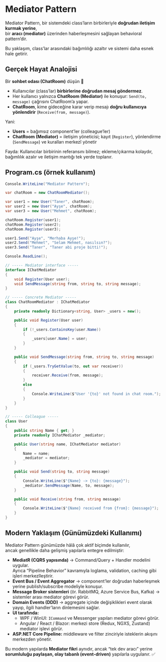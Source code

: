 ﻿# Mediator Pattern

Mediator Pattern, bir sistemdeki class’ların birbirleriyle **doğrudan iletişim kurmak yerine**,  
bir **aracı (mediator)** üzerinden haberleşmesini sağlayan behavioral pattern’dir.  

Bu yaklaşım, class’lar arasındaki bağımlılığı azaltır ve sistemi daha esnek hale getirir.

## Gerçek Hayat Analojisi

Bir **sohbet odası (ChatRoom)** düşün 💬  
- Kullanıcılar (class’lar) **birbirlerine doğrudan mesaj göndermez**.  
- Her kullanıcı yalnızca **ChatRoom (Mediator)** ile konuşur: `Send(to, message)` çağrısını ChatRoom’a yapar.  
- **ChatRoom**, kime gideceğine karar verip mesajı **doğru kullanıcıya yönlendirir** (`Receive(from, message)`).

Yani:
- **Users** = bağımsız component’ler (colleague’ler)  
- **ChatRoom (Mediator)** = iletişim yöneticisi; kayıt (`Register`), yönlendirme (`SendMessage`) ve kuralları merkezî yönetir

Fayda: Kullanıcılar birbirinin referansını bilmez; ekleme/çıkarma kolaydır, bağımlılık azalır ve iletişim mantığı tek yerde toplanır.

## Program.cs (örnek kullanım)

```csharp
Console.WriteLine("Mediator Pattern");

var chatRoom = new ChatRoomMediator();

var user1 = new User("Taner", chatRoom);
var user2 = new User("Ayşe", chatRoom);
var user3 = new User("Mehmet", chatRoom);

chatRoom.Register(user1);
chatRoom.Register(user2);
chatRoom.Register(user3);

user1.Send("Ayşe", "Merhaba Ayşe!");
user2.Send("Mehmet", "Selam Mehmet, nasılsın?");
user3.Send("Taner", "Taner abi proje bitti!");

Console.ReadLine();

// ----- Mediator interface -----
interface IChatMediator
{
    void Register(User user);
    void SendMessage(string from, string to, string message);
}

// ----- Concrete Mediator -----
class ChatRoomMediator : IChatMediator
{
    private readonly Dictionary<string, User> _users = new();

    public void Register(User user)
    {
        if (!_users.ContainsKey(user.Name))
        {
            _users[user.Name] = user;
        }
    }

    public void SendMessage(string from, string to, string message)
    {
        if (_users.TryGetValue(to, out var receiver))
        {
            receiver.Receive(from, message);
        }
        else
        {
            Console.WriteLine($"User '{to}' not found in chat room.");
        }
    }
}

// ----- Colleague -----
class User
{
    public string Name { get; }
    private readonly IChatMediator _mediator;

    public User(string name, IChatMediator mediator)
    {
        Name = name;
        _mediator = mediator;
    }

    public void Send(string to, string message)
    {
        Console.WriteLine($"{Name} -> {to}: {message}");
        _mediator.SendMessage(Name, to, message);
    }

    public void Receive(string from, string message)
    {
        Console.WriteLine($"{Name} received from {from}: {message}");
    }
}

```

## Modern Yaklaşım (Günümüzdeki Kullanımı)

Mediator Pattern günümüzde hâlâ çok aktif biçimde kullanılır,  
ancak genellikle daha gelişmiş yapılarla entegre edilmiştir:

- **MediatR (CQRS yapısında)** → Command/Query + Handler modelini uygular.  
  Ayrıca “Pipeline Behavior” kavramıyla loglama, validation, caching gibi işleri merkezîleştirir.  
- **Event Bus / Event Aggregator** → component’ler doğrudan haberleşmek yerine publish/subscribe modeliyle konuşur.  
- **Message Broker sistemleri** (ör. RabbitMQ, Azure Service Bus, Kafka) → sistemler arası mediator görevi görür.  
- **Domain Events (DDD)** → aggregate içinde değişiklikleri event olarak yayıp, ilgili handler’ların dinlemesini sağlar.  
- **UI tarafında:**  
  - WPF / WinUI: `ICommand` ve Messenger yapıları mediator görevi görür.  
  - Angular / React / Blazor: merkezi store (Redux, NGXS, Zustand) mediator işlevi görür.  
- **ASP.NET Core Pipeline:** middleware ve filter zinciriyle isteklerin akışını merkezden yönetir.  

Bu modern yapılarda **Mediator fikri** aynıdır, ancak “tek dev aracı” yerine  
**sorumluluğu paylaşan, olay tabanlı (event-driven)** yapılarla uygulanır. ✅
